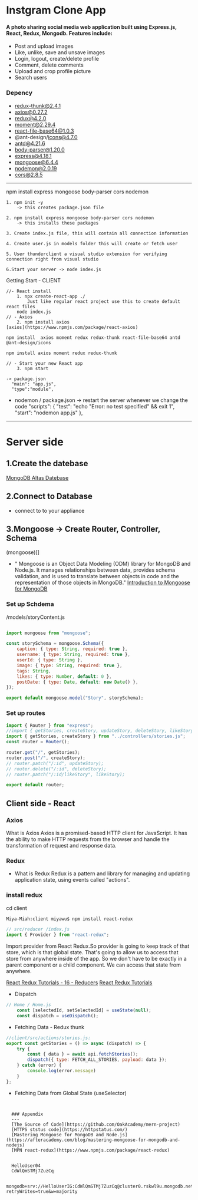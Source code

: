 # Instgram Clone App
#### A photo sharing social media web application built using Express.js, React, Redux, Mongodb. Features include:

- Post and upload images
- Like, unlike, save and unsave images
- Login, logout, create/delete profile
- Comment, delete comments
- Upload and crop profile picture
- Search users

### Depency

+ redux-thunk@2.4.1
+ axios@0.27.2
+ redux@4.2.0
+ moment@2.29.4
+ react-file-base64@1.0.3
+ @ant-design/icons@4.7.0
+ antd@4.21.6
+ body-parser@1.20.0
+ express@4.18.1
+ mongoose@6.4.4
+ nodemon@2.0.19
+ cors@2.8.5
---
npm install express mongoose body-parser cors nodemon
```
1. npm init -y
    -> this creates package.json file
    
2. npm install express mongoose body-parser cors nodemon
    -> this installs these packages
    
3. Create index.js file, this will contain all connection information

4. Create user.js in models folder this will create or fetch user

5. User thunderclient a visual studio extension for verifying connection right from visual studio

6.Start your server -> node index.js
```
 Getting Start - CLIENT
```
//- React install
    1. npx create-react-app ./
        Just like regular react project use this to create default react files
    node index.js
// - Axios
    2. npm install axios
[axios](https://www.npmjs.com/package/react-axios)

npm install  axios moment redux redux-thunk react-file-base64 antd @ant-design/icons 

npm install axios moment redux redux-thunk

// - Start your new React app
    3. npm start
```


```
-> package.json
  "main": "app.js",
  "type":"module",
```

- nodemon
  / package.json -> restart the server whenever we change the code
   "scripts": {
    "test": "echo \"Error: no test specified\" && exit 1",
    "start": "nodemon app.js"
  },

---
# Server side
## 1.Create the datebase
[MongoDB Altas Datebase](https://www.mongodb.com/atlas/database)

## 2.Connect to Database
- connect to to your appliance


## 3.Mongoose -> Create Router, Controller, Schema


(mongoose)[]   
- " Mongoose is an Object Data Modeling (ODM) library for MongoDB and Node.js. It manages relationships between data, provides schema validation, and is used to translate between objects in code and the representation of those objects in MongoDB." [Introduction to Mongoose for MongoDB](https://www.freecodecamp.org/news/introduction-to-mongoose-for-mongodb-d2a7aa593c57/)

### Set up Schdema
/models/storyContent.js
```javascript 

import mongoose from "mongoose";

const storySchema = mongoose.Schema({
    caption: { type: String, required: true },
    username: { type: String, required: true },
    userId: { type: String },
    image: { type: String, required: true },
    tags: String,
    likes: { type: Number, default: 0 },
    postDate: { type: Date, default: new Date() },
});

export default mongoose.model("Story", storySchema);

```
### Set up routes
```javascript
import { Router } from "express";
//import { getStories, createStory, updateStory, deleteStory, likeStory } from "../controllers/stories.js";
import { getStories, createStory } from "../controllers/stories.js";
const router = Router();

router.get("/", getStories);
router.post("/", createStory);
// router.patch("/:id", updateStory);
// router.delete("/:id", deleteStory);
// router.patch("/:id/likeStory", likeStory);

export default router;
```

## Client side - React

### Axios
What is Axios
Axios is a promised-based HTTP client for JavaScript. It has the ability to make HTTP requests from the browser and handle the transformation of request and response data.

### Redux
 - What is Redux
 Redux is a pattern and library for managing and updating application state, using events called "actions".

### install redux
cd client 
```bash
Miya-Miah:client miyawu$ npm install react-redux
```

```javascript
// src/reducer /index.js
import { Provider } from "react-redux";

```
Import provider from React Redux.So provider is going to keep track of that store, which is that global state. That's going to allow us to access that store from anywhere inside of the app. So we don't have to be exactly in a parent component or a child component.
We can access that state from anywhere.

[React Redux Tutorials - 16 - Reducers](https://www.youtube.com/watch?v=dm_2AANfdfA)
[React Redux Tutorials](https://www.youtube.com/watch?v=9boMnm5X9ak&list=PLC3y8-rFHvwheJHvseC3I0HuYI2f46oAK)

- Dispatch 
```javascript
// Home / Home.js 
    const [selectedId, setSelectedId] = useState(null);
    const dispatch = useDispatch();
```
- Fetching Data - Redux thunk

```javascript
//client/src/actions/stories.js:
export const getStories = () => async (dispatch) => {
    try {
        const { data } = await api.fetchStories();
        dispatch({ type: FETCH_ALL_STORIES, payload: data });
    } catch (error) {
        console.log(error.message)
    }
};
```
-  Fetching Data from Global State (useSelector)
```


  ### Appendix
  ---
  [The Source of Code](https://github.com/OakAcademy/mern-project)
  [HTTPS ststus code](https://httpstatus.com/)
  [Mastering Mongoose for MongoDB and Node.js](https://afteracademy.com/blog/mastering-mongoose-for-mongodb-and-nodejs)
  [MPN react-redux](https://www.npmjs.com/package/react-redux)


  HelloUser04
  CdWlQmSTMj7ZuzCq

  mongodb+srv://HelloUserIG:CdWlQmSTMj7ZuzCq@cluster0.rskwl9u.mongodb.net/?retryWrites=true&w=majority